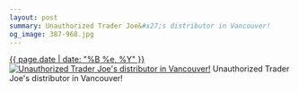 ```yaml
---
layout: post
summary: Unauthorized Trader Joe&#x27;s distributor in Vancouver!
og_image: 387-968.jpg
---
```


<p>
  <time><a href="/387">{{ page.date | date: "%B %e, %Y" }}</a></time>
  <a href="/387"><img src="{{ site.assets_url }}/387-484.jpg" srcset="{{ site.assets_url }}/387-968.jpg 968w, {{ site.assets_url }}/387-726.jpg 726w, {{ site.assets_url }}/387-484.jpg 484w, {{ site.assets_url }}/387-242.jpg 242w" sizes="(min-width: 700px) 50vw, calc(100vw - 2rem)" alt="Unauthorized Trader Joe&#x27;s distributor in Vancouver!" /></a>
  <span>Unauthorized Trader Joe&#x27;s distributor in Vancouver!</span>
</p>
